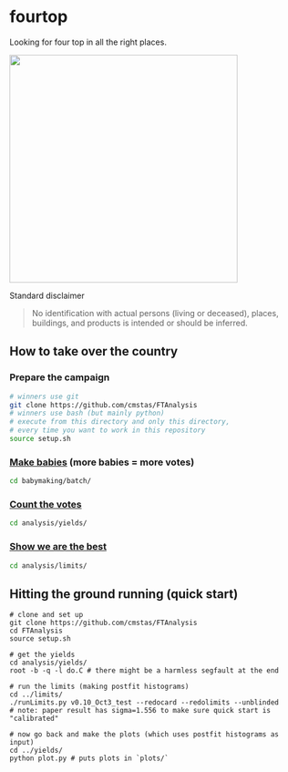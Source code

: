 # fourtop
Looking for four top in all the right places.

<img src="http://i.imgur.com/k2FvE22.png" width="400">

Standard disclaimer
> No identification with actual persons (living or deceased),
> places, buildings, and products is intended or should be inferred.

## How to take over the country
### Prepare the campaign
```bash
# winners use git
git clone https://github.com/cmstas/FTAnalysis
# winners use bash (but mainly python)
# execute from this directory and only this directory,
# every time you want to work in this repository
source setup.sh
```

### [Make babies](babymaking/batch/) (more babies = more votes)
```bash
cd babymaking/batch/
```

### [Count the votes](analysis/yields/)
```bash
cd analysis/yields/
```

### [Show we are the best](analysis/limits/)
```bash
cd analysis/limits/
```

## Hitting the ground running (quick start)
```
# clone and set up
git clone https://github.com/cmstas/FTAnalysis
cd FTAnalysis
source setup.sh

# get the yields
cd analysis/yields/
root -b -q -l do.C # there might be a harmless segfault at the end

# run the limits (making postfit histograms)
cd ../limits/
./runLimits.py v0.10_Oct3_test --redocard --redolimits --unblinded
# note: paper result has sigma=1.556 to make sure quick start is "calibrated"

# now go back and make the plots (which uses postfit histograms as input)
cd ../yields/
python plot.py # puts plots in `plots/`
```
